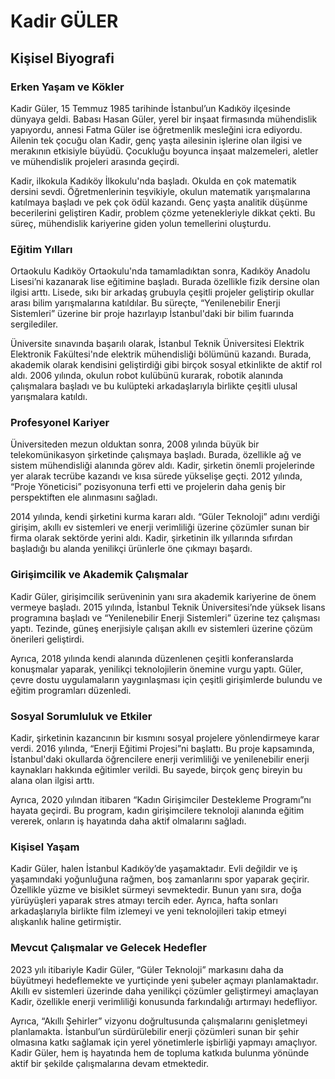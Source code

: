 # Kadir GÜLER

## Kişisel Biyografi

### Erken Yaşam ve Kökler

Kadir Güler, 15 Temmuz 1985 tarihinde İstanbul’un Kadıköy ilçesinde dünyaya geldi. Babası Hasan Güler, yerel bir inşaat firmasında mühendislik yapıyordu, annesi Fatma Güler ise öğretmenlik mesleğini icra ediyordu. Ailenin tek çocuğu olan Kadir, genç yaşta ailesinin işlerine olan ilgisi ve merakının etkisiyle büyüdü. Çocukluğu boyunca inşaat malzemeleri, aletler ve mühendislik projeleri arasında geçirdi.

Kadir, ilkokula Kadıköy İlkokulu'nda başladı. Okulda en çok matematik dersini sevdi. Öğretmenlerinin teşvikiyle, okulun matematik yarışmalarına katılmaya başladı ve pek çok ödül kazandı. Genç yaşta analitik düşünme becerilerini geliştiren Kadir, problem çözme yetenekleriyle dikkat çekti. Bu süreç, mühendislik kariyerine giden yolun temellerini oluşturdu.

### Eğitim Yılları

Ortaokulu Kadıköy Ortaokulu'nda tamamladıktan sonra, Kadıköy Anadolu Lisesi’ni kazanarak lise eğitimine başladı. Burada özellikle fizik dersine olan ilgisi arttı. Lisede, sıkı bir arkadaş grubuyla çeşitli projeler geliştirip okullar arası bilim yarışmalarına katıldılar. Bu süreçte, “Yenilenebilir Enerji Sistemleri” üzerine bir proje hazırlayıp İstanbul'daki bir bilim fuarında sergilediler.

Üniversite sınavında başarılı olarak, İstanbul Teknik Üniversitesi Elektrik Elektronik Fakültesi'nde elektrik mühendisliği bölümünü kazandı. Burada, akademik olarak kendisini geliştirdiği gibi birçok sosyal etkinlikte de aktif rol aldı. 2006 yılında, okulun robot kulübünü kurarak, robotik alanında çalışmalara başladı ve bu kulüpteki arkadaşlarıyla birlikte çeşitli ulusal yarışmalara katıldı.

### Profesyonel Kariyer

Üniversiteden mezun olduktan sonra, 2008 yılında büyük bir telekomünikasyon şirketinde çalışmaya başladı. Burada, özellikle ağ ve sistem mühendisliği alanında görev aldı. Kadir, şirketin önemli projelerinde yer alarak tecrübe kazandı ve kısa sürede yükselişe geçti. 2012 yılında, “Proje Yöneticisi” pozisyonuna terfi etti ve projelerin daha geniş bir perspektiften ele alınmasını sağladı.

2014 yılında, kendi şirketini kurma kararı aldı. “Güler Teknoloji” adını verdiği girişim, akıllı ev sistemleri ve enerji verimliliği üzerine çözümler sunan bir firma olarak sektörde yerini aldı. Kadir, şirketinin ilk yıllarında sıfırdan başladığı bu alanda yenilikçi ürünlerle öne çıkmayı başardı.

### Girişimcilik ve Akademik Çalışmalar

Kadir Güler, girişimcilik serüveninin yanı sıra akademik kariyerine de önem vermeye başladı. 2015 yılında, İstanbul Teknik Üniversitesi’nde yüksek lisans programına başladı ve “Yenilenebilir Enerji Sistemleri” üzerine tez çalışması yaptı. Tezinde, güneş enerjisiyle çalışan akıllı ev sistemleri üzerine çözüm önerileri geliştirdi.

Ayrıca, 2018 yılında kendi alanında düzenlenen çeşitli konferanslarda konuşmalar yaparak, yenilikçi teknolojilerin önemine vurgu yaptı. Güler, çevre dostu uygulamaların yaygınlaşması için çeşitli girişimlerde bulundu ve eğitim programları düzenledi.

### Sosyal Sorumluluk ve Etkiler

Kadir, şirketinin kazancının bir kısmını sosyal projelere yönlendirmeye karar verdi. 2016 yılında, “Enerji Eğitimi Projesi”ni başlattı. Bu proje kapsamında, İstanbul'daki okullarda öğrencilere enerji verimliliği ve yenilenebilir enerji kaynakları hakkında eğitimler verildi. Bu sayede, birçok genç bireyin bu alana olan ilgisi arttı.

Ayrıca, 2020 yılından itibaren “Kadın Girişimciler Destekleme Programı”nı hayata geçirdi. Bu program, kadın girişimcilere teknoloji alanında eğitim vererek, onların iş hayatında daha aktif olmalarını sağladı.

### Kişisel Yaşam

Kadir Güler, halen İstanbul Kadıköy’de yaşamaktadır. Evli değildir ve iş yaşamındaki yoğunluğuna rağmen, boş zamanlarını spor yaparak geçirir. Özellikle yüzme ve bisiklet sürmeyi sevmektedir. Bunun yanı sıra, doğa yürüyüşleri yaparak stres atmayı tercih eder. Ayrıca, hafta sonları arkadaşlarıyla birlikte film izlemeyi ve yeni teknolojileri takip etmeyi alışkanlık haline getirmiştir.

### Mevcut Çalışmalar ve Gelecek Hedefler

2023 yılı itibariyle Kadir Güler, “Güler Teknoloji” markasını daha da büyütmeyi hedeflemekte ve yurtiçinde yeni şubeler açmayı planlamaktadır. Akıllı ev sistemleri üzerinde daha yenilikçi çözümler geliştirmeyi amaçlayan Kadir, özellikle enerji verimliliği konusunda farkındalığı artırmayı hedefliyor.

Ayrıca, “Akıllı Şehirler” vizyonu doğrultusunda çalışmalarını genişletmeyi planlamakta. İstanbul’un sürdürülebilir enerji çözümleri sunan bir şehir olmasına katkı sağlamak için yerel yönetimlerle işbirliği yapmayı amaçlıyor. Kadir Güler, hem iş hayatında hem de topluma katkıda bulunma yönünde aktif bir şekilde çalışmalarına devam etmektedir.